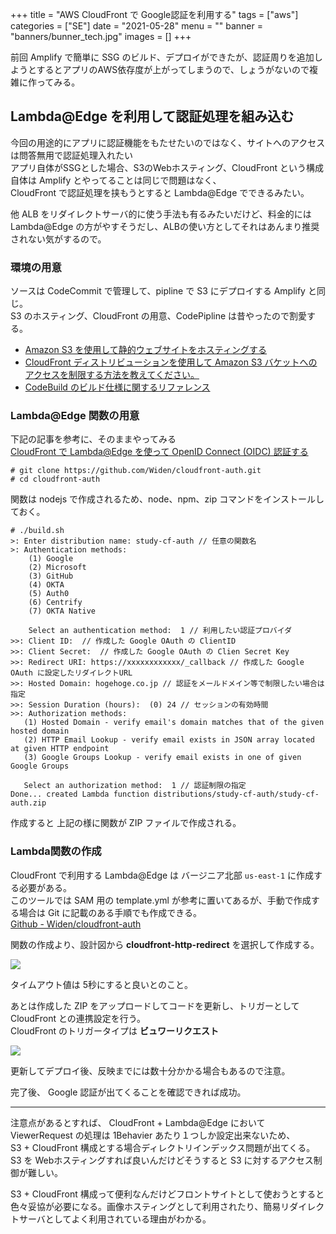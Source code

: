 +++
title = "AWS CloudFront で Google認証を利用する"
tags = ["aws"]
categories = ["SE"]
date = "2021-05-28"
menu = ""
banner = "banners/bunner_tech.jpg"
images = []
+++

前回 Amplify で簡単に SSG のビルド、デプロイができたが、認証周りを追加しようとするとアプリのAWS依存度が上がってしまうので、しょうがないので複雑に作ってみる。  

<!--more-->

## Lambda@Edge を利用して認証処理を組み込む  
今回の用途的にアプリに認証機能をもたせたいのではなく、サイトへのアクセスは問答無用で認証処理入れたい  
アプリ自体がSSGとした場合、S3のWebホスティング、CloudFront という構成自体は Amplify とやってることは同じで問題はなく、  
CloudFront で認証処理を挟もうとすると Lambda@Edge でできるみたい。  

他 ALB をリダイレクトサーバ的に使う手法も有るみたいだけど、料金的には Lambda@Edge の方がやすそうだし、ALBの使い方としてそれはあんまり推奨されない気がするので。  

### 環境の用意
ソースは CodeCommit で管理して、pipline で S3 にデプロイする Amplify と同じ。  
S3 のホスティング、CloudFront の用意、CodePipline は昔やったので割愛する。  

* [Amazon S3 を使用して静的ウェブサイトをホスティングする](https://docs.aws.amazon.com/ja_jp/AmazonS3/latest/userguide/WebsiteHosting.html)  
* [CloudFront ディストリビューションを使用して Amazon S3 バケットへのアクセスを制限する方法を教えてください。](https://aws.amazon.com/jp/premiumsupport/knowledge-center/cloudfront-access-to-amazon-s3/)  
* [CodeBuild のビルド仕様に関するリファレンス](https://docs.aws.amazon.com/ja_jp/codebuild/latest/userguide/build-spec-ref.html)  

### Lambda@Edge 関数の用意
下記の記事を参考に、そのままやってみる  
<i class="fa fa-external-link" aria-hidden="true"></i> [CloudFront で Lambda@Edge を使って OpenID Connect (OIDC) 認証する](https://qiita.com/yh1224/items/2cc440f6fe0fef1502b7)  

```
# git clone https://github.com/Widen/cloudfront-auth.git
# cd cloudfront-auth
```

関数は nodejs で作成されるため、node、npm、zip コマンドをインストールしておく。  

```
# ./build.sh
>: Enter distribution name: study-cf-auth // 任意の関数名
>: Authentication methods:
    (1) Google
    (2) Microsoft
    (3) GitHub
    (4) OKTA
    (5) Auth0
    (6) Centrify
    (7) OKTA Native

    Select an authentication method:  1 // 利用したい認証プロバイダ  
>>: Client ID:  // 作成した Google OAuth の ClientID
>>: Client Secret:  // 作成した Google OAuth の Clien Secret Key
>>: Redirect URI: https://xxxxxxxxxxxx/_callback // 作成した Google OAuth に設定したリダイレクトURL
>>: Hosted Domain: hogehoge.co.jp // 認証をメールドメイン等で制限したい場合は指定
>>: Session Duration (hours):  (0) 24 // セッションの有効時間
>>: Authorization methods:
   (1) Hosted Domain - verify email's domain matches that of the given hosted domain
   (2) HTTP Email Lookup - verify email exists in JSON array located at given HTTP endpoint
   (3) Google Groups Lookup - verify email exists in one of given Google Groups

   Select an authorization method:  1 // 認証制限の指定
Done... created Lambda function distributions/study-cf-auth/study-cf-auth.zip
```

作成すると 上記の様に関数が ZIP ファイルで作成される。  

### Lambda関数の作成
CloudFront で利用する Lambda@Edge は バージニア北部 `us-east-1` に作成する必要がある。  
このツールでは SAM 用の template.yml が参考に置いてあるが、手動で作成する場合は Git に記載のある手順でも作成できる。  
<i class="fa fa-external-link" aria-hidden="true"></i> [Github - Widen/cloudfront-auth](https://github.com/Widen/cloudfront-auth/wiki/Manual-Deployment)  

関数の作成より、設計図から **cloudfront-http-redirect** を選択して作成する。  

<img src="/images/2021/aws/cloudfront/lambda_edge-01.png" />  

タイムアウト値は 5秒にすると良いとのこと。  

あとは作成した ZIP をアップロードしてコードを更新し、トリガーとして CloudFront との連携設定を行う。  
CloudFront のトリガータイプは **ビュワーリクエスト**  

<img src="/images/2021/aws/cloudfront/lambda_edge-02.png" />  

更新してデプロイ後、反映までには数十分かかる場合もあるので注意。  

完了後、 Google 認証が出てくることを確認できれば成功。  

---

注意点があるとすれば、 CloudFront + Lambda@Edge において ViewerRequest の処理は 1Behavier あたり１つしか設定出来ないため、  
S3 + CloudFront 構成とする場合ディレクトリインデックス問題が出てくる。  
S3 を Webホスティングすれば良いんだけどそうすると S3 に対するアクセス制御が難しい。  

S3 + CloudFront 構成って便利なんだけどフロントサイトとして使おうとすると色々妥協が必要になる。画像ホスティングとして利用されたり、簡易リダイレクトサーバとしてよく利用されている理由がわかる。  
